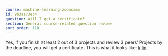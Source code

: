 ```yaml
---
course: machine-learning-zoomcamp
id: 9b3aa73ec4
question: Will I get a certificate?
section: General course-related question review
sort_order: 110
---
```


Yes, if you finish at least 2 out of 3 projects and review 3 peers’ Projects by the deadline, you will get a certificate. This is what it looks like: [k](https://certificate.datatalks.club/mlzoomcamp/2021/35fc7e051003fddcc6909a8ee96703bd9c31b454.pdf).[lin](https://certificate.datatalks.club/mlzoomcamp/2021/35fc7e051003fddcc6909a8ee96703bd9c31b454.pdf)

